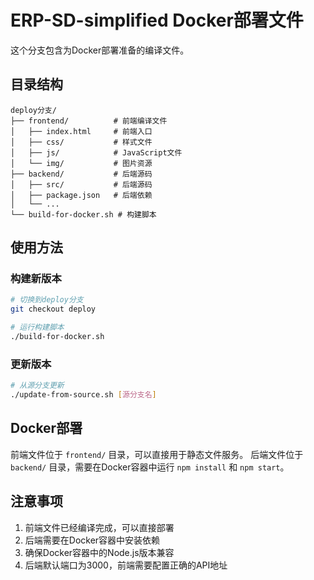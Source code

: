 # ERP-SD-simplified Docker部署文件

这个分支包含为Docker部署准备的编译文件。

## 目录结构

```
deploy分支/
├── frontend/          # 前端编译文件
│   ├── index.html     # 前端入口
│   ├── css/           # 样式文件
│   ├── js/            # JavaScript文件
│   └── img/           # 图片资源
├── backend/           # 后端源码
│   ├── src/           # 后端源码
│   ├── package.json   # 后端依赖
│   └── ...
└── build-for-docker.sh # 构建脚本
```

## 使用方法

### 构建新版本
```bash
# 切换到deploy分支
git checkout deploy

# 运行构建脚本
./build-for-docker.sh
```

### 更新版本
```bash
# 从源分支更新
./update-from-source.sh [源分支名]
```

## Docker部署

前端文件位于 `frontend/` 目录，可以直接用于静态文件服务。
后端文件位于 `backend/` 目录，需要在Docker容器中运行 `npm install` 和 `npm start`。

## 注意事项

1. 前端文件已经编译完成，可以直接部署
2. 后端需要在Docker容器中安装依赖
3. 确保Docker容器中的Node.js版本兼容
4. 后端默认端口为3000，前端需要配置正确的API地址
